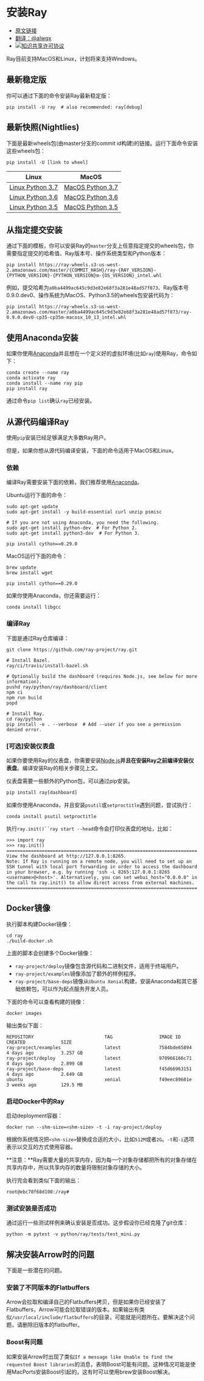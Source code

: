 # 安装Ray
- [原文链接](https://ray.readthedocs.io/en/latest/installation.html)
- [翻译：@alwqx](https://github.com/alwqx)
- <a rel="license" href="http://creativecommons.org/licenses/by-nc/4.0/"><img alt="知识共享许可协议" style="border-width:0" src="https://i.creativecommons.org/l/by-nc/4.0/80x15.png" /></a>

Ray目前支持MacOS和Linux，计划将来支持Windows。

## 最新稳定版
你可以通过下面的命令安装Ray最新稳定版：
```shell
pip install -U ray  # also recommended: ray[debug]
```

## 最新快照(Nightlies)
下面是最新wheels包(由master分支的commit id构建)的链接。运行下面命令安装这些wheels包：
```shell
pip install -U [link to wheel]
```

| Linux | MacOS |
| :--: | :--: |
| [Linux Python 3.7][1] | [MacOS Python 3.7][2] |
| [Linux Python 3.6][3] | [MacOS Python 3.6][4] |
| [Linux Python 3.5][5] | [MacOS Python 3.5][6] |

[1]:https://s3-us-west-2.amazonaws.com/ray-wheels/latest/ray-0.9.0.dev0-cp37-cp37m-manylinux1_x86_64.whl
[2]:https://s3-us-west-2.amazonaws.com/ray-wheels/latest/ray-0.9.0.dev0-cp37-cp37m-macosx_10_13_intel.whl
[3]:https://s3-us-west-2.amazonaws.com/ray-wheels/latest/ray-0.9.0.dev0-cp36-cp36m-manylinux1_x86_64.whl
[4]:https://s3-us-west-2.amazonaws.com/ray-wheels/latest/ray-0.9.0.dev0-cp36-cp36m-macosx_10_13_intel.whl
[5]:https://s3-us-west-2.amazonaws.com/ray-wheels/latest/ray-0.9.0.dev0-cp35-cp35m-manylinux1_x86_64.whl
[6]:https://s3-us-west-2.amazonaws.com/ray-wheels/latest/ray-0.9.0.dev0-cp35-cp35m-macosx_10_13_intel.whl

## 从指定提交安装
通过下面的模板，你可以安装Ray的`master`分支上任意指定提交的wheels包，你需要指定提交的哈希值、Ray版本号、操作系统类型和Python版本：
```shell
pip install https://ray-wheels.s3-us-west-2.amazonaws.com/master/{COMMIT_HASH}/ray-{RAY_VERSION}-{PYTHON_VERSION}-{PYTHON_VERSION}m-{OS_VERSION}_intel.whl
```

例如，提交哈希为`a0ba4499ac645c9d3e82e68f3a281e48ad57f873`、Ray版本号0.9.0.dev0、操作系统为MacOS、Python3.5的wheels包安装代码为：
```shell
pip install https://ray-wheels.s3-us-west-2.amazonaws.com/master/a0ba4499ac645c9d3e82e68f3a281e48ad57f873/ray-0.9.0.dev0-cp35-cp35m-macosx_10_13_intel.whl
```

## 使用Anaconda安装
如果你使用[Anaconda](https://www.anaconda.com/)并且想在一个定义好的虚拟环境(比如`ray`)使用Ray，命令如下：
```shell
conda create --name ray
conda activate ray
conda install --name ray pip
pip install ray
```
通过命令`pip list`确认`ray`已经安装。

## 从源代码编译Ray
使用`pip`安装已经足够满足大多数Ray用户。

但是，如果你想从源代码编译安装，下面的命令适用于MacOS和Linux。

### 依赖
编译Ray需要安装下面的依赖，我们推荐使用[Anaconda](https://www.anaconda.com/)。

Ubuntu运行下面的命令：
```shell
sudo apt-get update
sudo apt-get install -y build-essential curl unzip psmisc

# If you are not using Anaconda, you need the following.
sudo apt-get install python-dev  # For Python 2.
sudo apt-get install python3-dev  # For Python 3.

pip install cython==0.29.0
```

MacOS运行下面的命令：
```shell
brew update
brew install wget

pip install cython==0.29.0
```
如果你使用Anaconda，你还需要运行：
```shell
conda install libgcc
```

### 编译Ray
下面是通过Ray仓库编译：
```shell
git clone https://github.com/ray-project/ray.git

# Install Bazel.
ray/ci/travis/install-bazel.sh

# Optionally build the dashboard (requires Node.js, see below for more information).
pushd ray/python/ray/dashboard/client
npm ci
npm run build
popd

# Install Ray.
cd ray/python
pip install -e . --verbose  # Add --user if you see a permission denied error.
```

### [可选]安装仪表盘
如果你要使用Ray的仪表盘，你需要安装[Node.js](https://nodejs.org/)**并且在安装Ray之前编译安装仪表盘**。编译安装Ray的相关步骤见上文。

仪表盘需要一些额外的Python包，可以通过pip安装。
```python
pip install ray[dashboard]
```

如果你使用Anaconda，并且安装`psutil`或`setproctitle`遇到问题，尝试执行：
```shell
conda install psutil setproctitle
```
执行`ray.init()``ray start --head`命令会打印仪表盘的地址，比如：
```shell
>>> import ray
>>> ray.init()
======================================================================
View the dashboard at http://127.0.0.1:8265.
Note: If Ray is running on a remote node, you will need to set up an
SSH tunnel with local port forwarding in order to access the dashboard
in your browser, e.g. by running 'ssh -L 8265:127.0.0.1:8265
<username>@<host>'. Alternatively, you can set webui_host="0.0.0.0" in
the call to ray.init() to allow direct access from external machines.
======================================================================
```

## Docker镜像
执行脚本构建Docker镜像：
```shell
cd ray
./build-docker.sh
```
上面的脚本会创建多个Docker镜像：
- `ray-project/deploy`镜像包含源代码和二进制文件，适用于终端用户。
- `ray-project/examples`镜像添加了额外的样例程序。
- `ray-project/base-deps`镜像从`Ubuntu Xenial`构建，安装Anaconda和其它基础依赖包，可以作为起点服务开发人员。

下面的命令可以查看构建的镜像：
```shell
docker images
```
输出类似下面：
```shell
REPOSITORY                          TAG                 IMAGE ID            CREATED             SIZE
ray-project/examples                latest              7584bde65894        4 days ago          3.257 GB
ray-project/deploy                  latest              970966166c71        4 days ago          2.899 GB
ray-project/base-deps               latest              f45d66963151        4 days ago          2.649 GB
ubuntu                              xenial              f49eec89601e        3 weeks ago         129.5 MB
```

### 启动Docker中的Ray
启动deployment容器：
```
docker run --shm-size=<shm-size> -t -i ray-project/deploy
```
根据你系统情况把`<shm-size>`替换成合适的大小，比如`512M`或者`2G`。`-t`和`-i`选项表示以交互的方式使用容器。

**注意：**Ray需要大量的共享内存，因为每一个对象存储都把所有的对象存储在共享内存中，所以共享内存的数量将限制对象存储的大小。

执行完会看到类似下面的输出：
```shell
root@ebc78f68d100:/ray#
```

### 测试安装是否成功
通过运行一些测试样例来确认安装是否成功。这步假设你已经克隆了git仓库：
```shell
python -m pytest -v python/ray/tests/test_mini.py
```

## 解决安装Arrow时的问题
下面是一些潜在的问题。

### 安装了不同版本的Flatbuffers
Arrow会拉取和编译自己的Flatbuffers拷贝，但是如果你已经安装了Flatbuffers，Arrow可能会拉取错误的版本。如果输出有类似`/usr/local/include/flatbuffers`的目录，可能就是问题所在。要解决这个问题，请删除旧版本的flatbuffer。

### Boost有问题
如果安装Arrow时出现了类似`If a message like Unable to find the requested Boost libraries`的消息，表明Boost可能有问题。这种情况可能是使用MacPorts安装Boost引起的，这有时可以使用brew安装Boost解决。